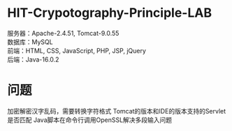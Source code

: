 # HIT-Crypotography-Principle-LAB
服务器：Apache-2.4.51, Tomcat-9.0.55  
数据库：MySQL  
前端：HTML, CSS, JavaScript, PHP, JSP, jQuery  
后端：Java-16.0.2  

# 问题
加密解密汉字乱码，需要转换字符格式
Tomcat的版本和IDE的版本支持的Servlet是否匹配
Java脚本在命令行调用OpenSSL解决多段输入问题
